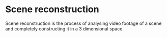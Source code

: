 # Scene reconstruction

Scene reconstruction is the process of analysing video footage of a scene and completely constructing it in a 3 dimensional space.